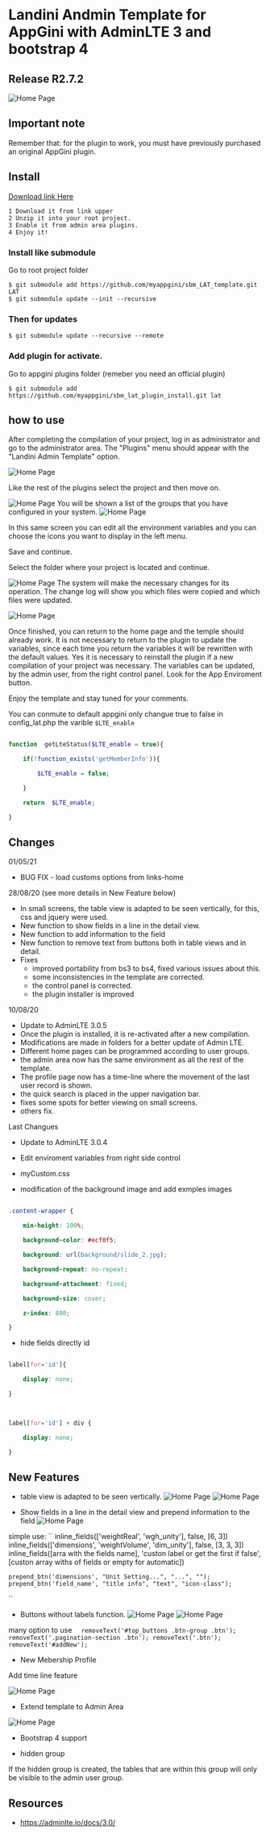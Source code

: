 
# Landini Andmin Template for AppGini with AdminLTE 3 and bootstrap 4

## Release R2.7.2


![Home Page](https://raw.githubusercontent.com/myappgini/LandiniAdminTemplate/master/LAT/screenshots/Template001.PNG)

## Important note

Remember that: for the plugin to work, you must have previously purchased an original AppGini plugin.

## Install
[Download link Here](https://github.com/myappgini/sbm_LAT_template)

    1 Download it from link upper
    2 Unzip it into your root project.
    3 Enable it from admin area plugins.
    4 Enjoy it!

### Install like submodule
Go to root project folder

    $ git submodule add https://github.com/myappgini/sbm_LAT_template.git LAT
    $ git submodule update --init --recursive

### Then for updates
    $ git submodule update --recursive --remote

### Add plugin for activate.
Go to appgini plugins folder (remeber you need an official plugin)

    $ git submodule add https://github.com/myappgini/sbm_lat_plugin_install.git lat
    

## how to use

After completing the compilation of your project, log in as administrator and go to the administrator area. The "Plugins" menu should appear with the "Landini Admin Template" option.


![Home Page](https://raw.githubusercontent.com/myappgini/LandiniAdminTemplate/master/LAT/screenshots/plugin000.PNG)


Like the rest of the plugins select the project and then move on.


![Home Page](https://raw.githubusercontent.com/myappgini/LandiniAdminTemplate/master/LAT/screenshots/plugin001.PNG)
You will be shown a list of the groups that you have configured in your system.
![Home Page](https://raw.githubusercontent.com/myappgini/LandiniAdminTemplate/master/LAT/screenshots/plugin002.PNG)


In this same screen you can edit all the environment variables and you can choose the icons you want to display in the left menu.

Save and continue.

Select the folder where your project is located and continue.


![Home Page](https://raw.githubusercontent.com/myappgini/LandiniAdminTemplate/master/LAT/screenshots/plugin003.PNG)
The system will make the necessary changes for its operation.
The change log will show you which files were copied and which files were updated.


![Home Page](https://raw.githubusercontent.com/myappgini/LandiniAdminTemplate/master/LAT/screenshots/plugin004.PNG)


Once finished, you can return to the home page and the temple should already work.
It is not necessary to return to the plugin to update the variables, since each time you return the variables it will be rewritten with the default values. Yes it is necessary to reinstall the plugin if a new compilation of your project was necessary.
The variables can be updated, by the admin user, from the right control panel. Look for the App Enviroment button.

Enjoy the template and stay tuned for your comments.

You can conmute to default appgini only changue true to false in config_lat.php the varible ```$LTE_enable```

```php

function  getLteStatus($LTE_enable = true){

    if(!function_exists('getMemberInfo')){

        $LTE_enable = false;

    }

    return  $LTE_enable;

}

```

## Changes
01/05/21
- BUG FIX - load customs options from links-home

28/08/20 (see more details in New Feature below)
- In small screens, the table view is adapted to be seen vertically, for this, css and jquery were used.
- New function to show fields in a line in the detail view.
- New function to add information to the field
- New function to remove text from buttons both in table views and in detail.
- Fixes
     - improved portability from bs3 to bs4, fixed various issues about this.
     - some inconsistencies in the template are corrected.
     - the control panel is corrected.
     - the plugin installer is improved

10/08/20
- Update to AdminLTE 3.0.5
- Once the plugin is installed, it is re-activated after a new compilation.
- Modifications are made in folders for a better update of Admin LTE.
- Different home pages can be programmed according to user groups.
- the admin area now has the same environment as all the rest of the template.
- The profile page now has a time-line where the movement of the last user record is shown.
- the quick search is placed in the upper navigation bar.
- fixes some spots for better viewing on small screens.
- others fix.

Last Changues

- Update to AdminLTE 3.0.4

- Edit enviroment variables from right side control

- myCustom.css

- modification of the background image and add exmples images

```css

.content-wrapper {

    min-height: 100%;

    background-color: #ecf0f5;

    background: url(background/slide_2.jpg);

    background-repeat: no-repeat;

    background-attachment: fixed;

    background-size: cover;

    z-index: 800;

}

```

- hide fields directly id

```css

label[for='id']{

    display: none;

}

  

label[for='id'] + div {

    display: none;

}

```

## New Features

- table view is adapted to be seen vertically.
![Home Page](https://raw.githubusercontent.com/myappgini/LandiniAdminTemplate/master/LAT/screenshots/TableNormalView.png)
![Home Page](https://raw.githubusercontent.com/myappgini/LandiniAdminTemplate/master/LAT/screenshots/TableSamallScreen.png)

- Show fields in a line in the detail view and prepend information to the field
![Home Page](https://raw.githubusercontent.com/myappgini/LandiniAdminTemplate/master/LAT/screenshots/Prepend_info.png.PNG)

simple use:
``
    inline_fields(['weightReal', 'wgh_unity'], false, [6, 3])
    inline_fields(['dimensions', 'weightVolume', 'dim_unity'], false, [3, 3, 3])
    inline_fields([arra with the fields name], 'custon label or get the first if false', [custon array withs of fields or empty for automatic])

    prepend_btn('dimensions', "Unit Setting...", "...", "");
    prepend_btn('field_name', "title info", "text", "icon-class");

``
- Buttons without labels function.
![Home Page](https://raw.githubusercontent.com/myappgini/LandiniAdminTemplate/master/LAT/screenshots/buttons_without_label.png)
![Home Page](https://raw.githubusercontent.com/myappgini/LandiniAdminTemplate/master/LAT/screenshots/buttons_without_label_TV.png)

many option to use
``  
    removeText('#top_buttons .btn-group .btn');
    removeText('.pagination-section .btn');
    removeText('.btn');
    removeText('#addNew');
``

- New Mebership Profile

Add time line feature

![Home Page](https://raw.githubusercontent.com/myappgini/LandiniAdminTemplate/master/LAT/screenshots/Template003.PNG)

- Extend template to Admin Area

![Home Page](https://raw.githubusercontent.com/myappgini/LandiniAdminTemplate/master/LAT/screenshots/Template011.PNG)

- Bootstrap 4 support

- hidden group

If the hidden group is created, the tables that are within this group will only be visible to the admin user group.

## Resources
  
- https://adminlte.io/docs/3.0/
